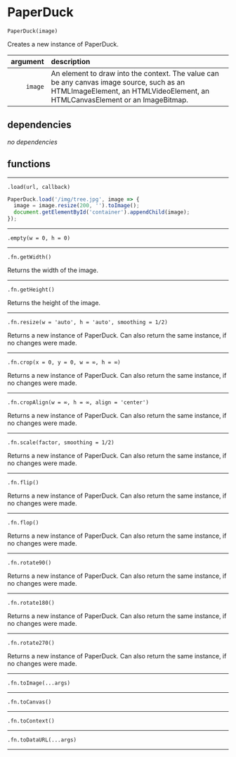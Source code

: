 # PaperDuck

`PaperDuck(image)`

Creates a new instance of PaperDuck.

| argument | description |
| ---: | :--- |
| `image` | An element to draw into the context. The value can be any canvas image source, such as an HTMLImageElement, an HTMLVideoElement, an HTMLCanvasElement or an ImageBitmap. |

## dependencies

*no dependencies*

## functions

---

`.load(url, callback)`

```javascript
PaperDuck.load('/img/tree.jpg', image => {
  image = image.resize(200, '').toImage();
  document.getElementById('container').appendChild(image);
});
```



---

`.empty(w = 0, h = 0)`

---

`.fn.getWidth()`

Returns the width of the image.

---

`.fn.getHeight()`

Returns the height of the image.

---

`.fn.resize(w = 'auto', h = 'auto', smoothing = 1/2)`

Returns a new instance of PaperDuck. Can also return the same instance, if no changes were made.

---

`.fn.crop(x = 0, y = 0, w = ∞, h = ∞)`

Returns a new instance of PaperDuck. Can also return the same instance, if no changes were made.

---

`.fn.cropAlign(w = ∞, h = ∞, align = 'center')`

Returns a new instance of PaperDuck. Can also return the same instance, if no changes were made.

---

`.fn.scale(factor, smoothing = 1/2)`

Returns a new instance of PaperDuck. Can also return the same instance, if no changes were made.

---

`.fn.flip()`

Returns a new instance of PaperDuck. Can also return the same instance, if no changes were made.

---

`.fn.flop()`

Returns a new instance of PaperDuck. Can also return the same instance, if no changes were made.

---

`.fn.rotate90()`

Returns a new instance of PaperDuck. Can also return the same instance, if no changes were made.

---

`.fn.rotate180()`

Returns a new instance of PaperDuck. Can also return the same instance, if no changes were made.

---

`.fn.rotate270()`

Returns a new instance of PaperDuck. Can also return the same instance, if no changes were made.

---

`.fn.toImage(...args)`

---

`.fn.toCanvas()`

---

`.fn.toContext()`

---

`.fn.toDataURL(...args)`

---
